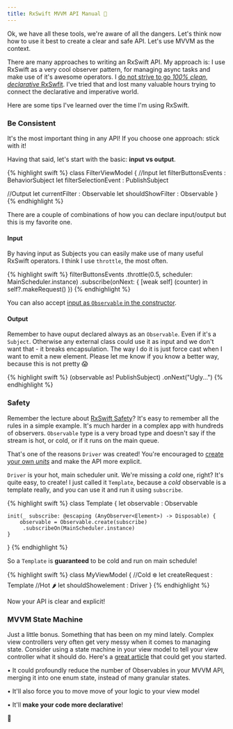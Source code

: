 ```yaml
---
title: RxSwift MVVM API Manual 📃
---
```


Ok, we have all these tools, we're aware of all the dangers. Let's think now how to use it best to create a clear and safe API. Let's use MVVM as the context.

There are many approaches to writing an RxSwift API. My approach is: I use RxSwift as a very cool observer pattern, for managing async tasks and make use of it's awesome operators. I [do not strive to go *100% clean, declarative* RxSwfit](https://github.com/ReactiveX/RxSwift/issues/487). I've tried that and lost many valuable hours trying to connect the declarative and imperative world.

Here are some tips I've learned over the time I'm using RxSwift.

### Be Consistent

It's the most important thing in any API! If you choose one approach: stick with it! 

Having that said, let's start with the basic: **input vs output**.

{% highlight swift %}
class FilterViewModel {
 //Input
 let filterButtonsEvents : BehaviorSubject<Int> 
 let filterSelectionEvent : PublishSubject<Int>
 
 //Output
 let currentFilter : Observable<Int>
 let shouldShowFilter : Observable<Bool>
}
{% endhighlight %}

There are a couple of combinations of how you can declare input/output but this is my favorite one.

#### Input

By having input as Subjects you can easily make use of many useful RxSwift operators. I think I use `throttle`, the most often.

{% highlight swift %}
filterButtonsEvents
.throttle(0.5, scheduler: MainScheduler.instance)
.subscribe(onNext: { [weak self] (counter) in
    self?.makeRequest()
})
{% endhighlight %}

You can also accept [input as `Observable` in the constructor](https://github.com/ReactiveX/RxSwift/blob/master/RxExample/RxExample/Examples/GitHubSignup/UsingVanillaObservables/GithubSignupViewModel1.swift).

#### Output

Remember to have ouput declared always as an `Observable`. Even if it's a `Subject`. Otherwise any external class could use it as input and we don't want that - it breaks encapsulation. The way I do it is just force cast when I want to emit a new element. Please let me know if you know a better way, because this is not pretty 😱

{% highlight swift %}
 (observable as! PublishSubject)
 .onNext("Ugly...")
{% endhighlight %}

### Safety

Remember the lecture about [RxSwift Safety](http://swiftpearls.com/RxSwift-Safety-Manual.html])? It's easy to remember all the rules in a simple example. It's much harder in a complex app with hundreds of observers. `Observable` type is a very broad type and doesn't say if the stream is hot, or cold, or if it runs on the main queue.

That's one of the reasons `Driver` was created! You're encouraged to [create your own *units*](https://github.com/ReactiveX/RxSwift/blob/master/Documentation/Units.md) and make the API more explicit.

`Driver` is your hot, main scheduler unit. We're missing a *cold* one, right? It's quite easy, to create! I just called it `Template`, because a *cold* observable is a template really, and you can use it and run it using `subscribe`.

{% highlight swift %}
class Template<Element> {
    let observable : Observable<Element>
    
    init(_ subscribe: @escaping (AnyObserver<Element>) -> Disposable) {
        observable = Observable.create(subscribe)
         .subscribeOn(MainScheduler.instance)
    }
}
{% endhighlight %}

So a `Template` is **guaranteed** to be cold and run on main schedule!

{% highlight swift %}
class MyViewModel {
 //Cold ❄️
 let createRequest : Template<Int>
 //Hot 🌶
 let shouldShowelement : Driver<Bool>
}
{% endhighlight %}

Now your API is clear and explicit!

### MVVM State Machine

Just a little bonus. Something that has been on my mind lately. Complex view controllers very often get very messy when it comes to managing state. Consider using a state machine in your view model to tell your view controller what it should do. Here's a [great article](http://curtclifton.net/generic-state-machine-in-swift) that could get you started.

• It could profoundly reduce the number of Observables in your MVVM API, merging it into one enum state, instead of many granular states. 

• It'll also force you to move move of your logic to your view model 

• It'll **make your code more declarative**!

👋



